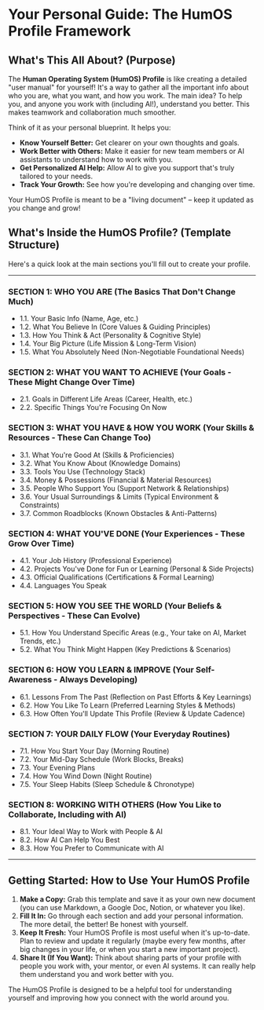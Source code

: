 
# Your Personal Guide: The HumOS Profile Framework

## What's This All About? (Purpose)

The **Human Operating System (HumOS) Profile** is like creating a detailed "user manual" for yourself! It's a way to gather all the important info about who you are, what you want, and how you work.
The main idea? To help you, and anyone you work with (including AI!), understand you better. This makes teamwork and collaboration much smoother.

Think of it as your personal blueprint. It helps you:

*   **Know Yourself Better:** Get clearer on your own thoughts and goals.
*   **Work Better with Others:** Make it easier for new team members or AI assistants to understand how to work with you.
*   **Get Personalized AI Help:** Allow AI to give you support that's truly tailored to your needs.
*   **Track Your Growth:** See how you're developing and changing over time.

Your HumOS Profile is meant to be a "living document" – keep it updated as you change and grow!

## What's Inside the HumOS Profile? (Template Structure)

Here's a quick look at the main sections you'll fill out to create your profile.

---

### **SECTION 1: WHO YOU ARE (The Basics That Don't Change Much)**
*   1.1. Your Basic Info (Name, Age, etc.)
*   1.2. What You Believe In (Core Values & Guiding Principles)
*   1.3. How You Think & Act (Personality & Cognitive Style)
*   1.4. Your Big Picture (Life Mission & Long-Term Vision)
*   1.5. What You Absolutely Need (Non-Negotiable Foundational Needs)

### **SECTION 2: WHAT YOU WANT TO ACHIEVE (Your Goals - These Might Change Over Time)**
*   2.1. Goals in Different Life Areas (Career, Health, etc.)
*   2.2. Specific Things You're Focusing On Now

### **SECTION 3: WHAT YOU HAVE & HOW YOU WORK (Your Skills & Resources - These Can Change Too)**
*   3.1. What You're Good At (Skills & Proficiencies)
*   3.2. What You Know About (Knowledge Domains)
*   3.3. Tools You Use (Technology Stack)
*   3.4. Money & Possessions (Financial & Material Resources)
*   3.5. People Who Support You (Support Network & Relationships)
*   3.6. Your Usual Surroundings & Limits (Typical Environment & Constraints)
*   3.7. Common Roadblocks (Known Obstacles & Anti-Patterns)

### **SECTION 4: WHAT YOU'VE DONE (Your Experiences - These Grow Over Time)**
*   4.1. Your Job History (Professional Experience)
*   4.2. Projects You've Done for Fun or Learning (Personal & Side Projects)
*   4.3. Official Qualifications (Certifications & Formal Learning)
*   4.4. Languages You Speak

### **SECTION 5: HOW YOU SEE THE WORLD (Your Beliefs & Perspectives - These Can Evolve)**
*   5.1. How You Understand Specific Areas (e.g., Your take on AI, Market Trends, etc.)
*   5.2. What You Think Might Happen (Key Predictions & Scenarios)

### **SECTION 6: HOW YOU LEARN & IMPROVE (Your Self-Awareness - Always Developing)**
*   6.1. Lessons From The Past (Reflection on Past Efforts & Key Learnings)
*   6.2. How You Like To Learn (Preferred Learning Styles & Methods)
*   6.3. How Often You'll Update This Profile (Review & Update Cadence)

### **SECTION 7: YOUR DAILY FLOW (Your Everyday Routines)**
*   7.1. How You Start Your Day (Morning Routine)
*   7.2. Your Mid-Day Schedule (Work Blocks, Breaks)
*   7.3. Your Evening Plans
*   7.4. How You Wind Down (Night Routine)
*   7.5. Your Sleep Habits (Sleep Schedule & Chronotype)

### **SECTION 8: WORKING WITH OTHERS (How You Like to Collaborate, Including with AI)**
*   8.1. Your Ideal Way to Work with People & AI
*   8.2. How AI Can Help You Best
*   8.3. How You Prefer to Communicate with AI

---

## Getting Started: How to Use Your HumOS Profile

1.  **Make a Copy:** Grab this template and save it as your own new document (you can use Markdown, a Google Doc, Notion, or whatever you like).
2.  **Fill It In:** Go through each section and add your personal information. The more detail, the better! Be honest with yourself.
3.  **Keep It Fresh:** Your HumOS Profile is most useful when it's up-to-date. Plan to review and update it regularly (maybe every few months, after big changes in your life, or when you start a new important project).
4.  **Share It (If You Want):** Think about sharing parts of your profile with people you work with, your mentor, or even AI systems. It can really help them understand you and work better with you.

The HumOS Profile is designed to be a helpful tool for understanding yourself and improving how you connect with the world around you.
